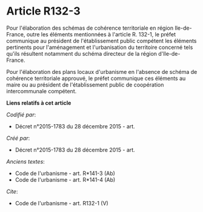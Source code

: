 # Article R132-3

Pour l'élaboration des schémas de cohérence territoriale en région Ile-de-France, outre les éléments mentionnées à l'article
R. 132-1, le préfet communique au président de l'établissement public compétent les éléments pertinents pour l'aménagement et
l'urbanisation du territoire concerné tels qu'ils résultent notamment du schéma directeur de la région d'Ile-de-France. 

Pour l'élaboration des plans locaux d'urbanisme en l'absence de schéma de cohérence territoriale approuvé, le préfet
communique ces éléments au maire ou au président de l'établissement public de coopération intercommunale compétent.

**Liens relatifs à cet article**

_Codifié par_:

  - Décret n°2015-1783 du 28 décembre 2015 - art.

_Créé par_:

  - Décret n°2015-1783 du 28 décembre 2015 - art.

_Anciens textes_:

  - Code de l'urbanisme - art. R*141-3 (Ab)
  - Code de l'urbanisme - art. R*141-4 (Ab)

_Cite_:

  - Code de l'urbanisme - art. R132-1 (V)
